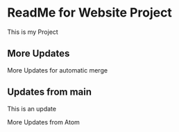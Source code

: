 # ReadMe for Website Project

This is my Project

## More Updates

More Updates for automatic merge

## Updates from main

This is an update

More Updates from Atom
